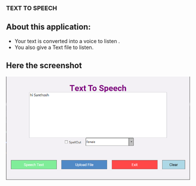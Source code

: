 ### TEXT TO SPEECH  

## About this application:

* Your text is converted into a voice to listen .
* You also give a Text file to listen.

## Here the screenshot
![ScreenShot](https://github.com/SanthoshGandhi/Mini-Projects/blob/master/TextToSpeech/Image/TextToSpeech.PNG)

